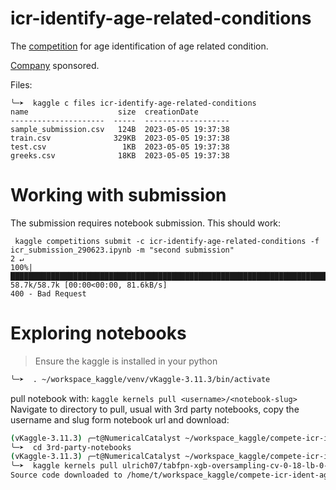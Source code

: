 icr-identify-age-related-conditions
===================================

The [competition](https://www.kaggle.com/competitions/icr-identify-age-related-conditions/overview) for age identification of age related condition.

[Company](https://invitrocellresearch.com/our-research) sponsored.

Files:
```
╰─➤  kaggle c files icr-identify-age-related-conditions
name                    size  creationDate         
---------------------  -----  -------------------  
sample_submission.csv   124B  2023-05-05 19:37:38  
train.csv              329KB  2023-05-05 19:37:38  
test.csv                 1KB  2023-05-05 19:37:38  
greeks.csv              18KB  2023-05-05 19:37:38 
```

# Working with submission

The submission requires notebook submission. This should work:
```
 kaggle competitions submit -c icr-identify-age-related-conditions -f icr_submission_290623.ipynb -m "second submission"                                                        2 ↵
100%|██████████████████████████████████████████████████████████████████████████████████████████████████████████████████████████████████████████████| 58.7k/58.7k [00:00<00:00, 81.6kB/s]
400 - Bad Request
```

# Exploring notebooks

> Ensure the kaggle is installed in your python
```bash
╰─➤  . ~/workspace_kaggle/venv/vKaggle-3.11.3/bin/activate
```
pull notebook with: `kaggle kernels pull <username>/<notebook-slug>`<br>
Navigate to directory to pull, usual with 3rd party notebooks, copy the username and slug form notebook url and download:
```bash
(vKaggle-3.11.3) ╭─t@NumericalCatalyst ~/workspace_kaggle/compete-icr-ident-age-rel-cond  ‹main*› 
╰─➤  cd 3rd-party-notebooks 
(vKaggle-3.11.3) ╭─t@NumericalCatalyst ~/workspace_kaggle/compete-icr-ident-age-rel-cond/3rd-party-notebooks  ‹main*› 
╰─➤  kaggle kernels pull ulrich07/tabfpn-xgb-oversampling-cv-0-18-lb-0-16
Source code downloaded to /home/t/workspace_kaggle/compete-icr-ident-age-rel-cond/3rd-party-notebooks/tabfpn-xgb-oversampling-cv-0-18-lb-0-16.ipynb
```
